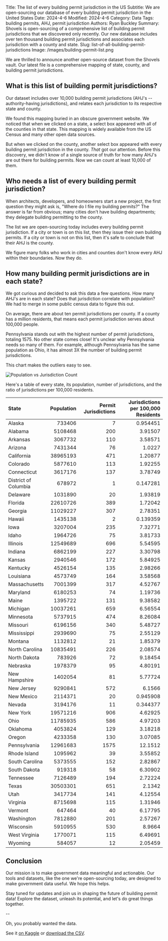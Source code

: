 Title: The list of every building permit jurisdiction in the US
Subtitle: We are open-sourcing our database of every building permit jurisdiction in the United States
Date: 2024-4-6
Modified: 2024-4-6
Category: Data
Tags: building permits, AHJ, permit jurisdiction
Authors: Ryan Buckley
Summary: Shovels is open-sourcing of a comprehensive list of building permit jurisdictions that we discovered only recently. Our new database includes over ten thousand building permit jurisdictions and associates each jurisdiction with a county and state.
Slug: list-of-all-building-permit-jurisdictions
Image: /images/building-permit-list.png


We are thrilled to announce another open-source dataset from the Shovels vault. Our latest file is a comprehensive mapping of state, county, and building permit jurisdictions.

## What is this list of building permit jurisdictions?

Our dataset includes over 10,000 building permit jurisdictions (AHJ's -- authority-having jurisdictions), and relates each jurisdiction to its respective state and county. 

We found this mapping buried in an obscure government website. We noticed that when we clicked on a state, a select box appeared with all of the counties in that state. This mapping is widely available from the US Census and many other open data sources. 

But when we clicked on the county, another select box appeared with every building permit jurisdiction in the county. *That* got our attention. Before this discovery, we didn't know of a single source of truth for how many AHJ's are out there for building permits. Now we can count at least 10,000 of them.

## Who needs a list of every building permit jurisdiction? 

When architects, developers, and homeowners start a new project, the first question they might ask is, "Where do I file my building permits?" The answer is far from obvious; many cities don't have building departments; they delegate building permitting to the county.

The list we are open-sourcing today includes every building permit jurisdiction. If a city or town is on this list, then they issue their own building permits. If a city or town is not on this list, then it's safe to conclude that their AHJ is the county. 

We figure many folks who work in cities and counties don't know every AHJ within their boundaries. Now they do.

## How many building permit jurisdictions are in each state? 

We got curious and decided to ask this data a few questions. How many AHJ's are in each state? Does that jurisdiction correlate with population? We had to merge in some public census data to figure this out. 

On average, there are about ten permit jurisdictions per county. If a county has a million residents, that means each permit jurisdiction serves about 100,000 people. 

Pennsylvania stands out with the highest number of permit jurisdictions, totaling 1575. No other state comes close! It's unclear why Pennsylvania needs so many of them. For example, although Pennsylvania has the same population as Ohio, it has almost 3X the number of building permit jurisdictions. 

This chart makes the outliers easy to see.

![Population vs Jurisdiction Count]({static}/images/jurisdictions-vs-population.png)

Here's a table of every state, its population, number of jurisdictions, and the ratio of jurisdictions per 100,000 residents.

| State                |   Population |   Permit Jurisdictions |   Jurisdictions per 100,000 Residents |
|:---------------------|-------------:|-----------------------:|--------------------------------------:|
| Alaska               |       733406 |                      7 |                              0.954451 |
| Alabama              |      5108468 |                    200 |                              3.91507  |
| Arkansas             |      3067732 |                    110 |                              3.58571  |
| Arizona              |      7431344 |                     76 |                              1.0227   |
| California           |     38965193 |                    471 |                              1.20877  |
| Colorado             |      5877610 |                    113 |                              1.92255  |
| Connecticut          |      3617176 |                    137 |                              3.78749  |
| District of Columbia |       678972 |                      1 |                              0.147281 |
| Delaware             |      1031890 |                     20 |                              1.93819  |
| Florida              |     22610726 |                    389 |                              1.72042  |
| Georgia              |     11029227 |                    307 |                              2.78351  |
| Hawaii               |      1435138 |                      2 |                              0.139359 |
| Iowa                 |      3207004 |                    235 |                              7.32771  |
| Idaho                |      1964726 |                     75 |                              3.81733  |
| Illinois             |     12549689 |                    696 |                              5.54595  |
| Indiana              |      6862199 |                    227 |                              3.30798  |
| Kansas               |      2940546 |                    172 |                              5.84925  |
| Kentucky             |      4526154 |                    135 |                              2.98266  |
| Louisiana            |      4573749 |                    164 |                              3.58568  |
| Massachusetts        |      7001399 |                    317 |                              4.52767  |
| Maryland             |      6180253 |                     74 |                              1.19736  |
| Maine                |      1395722 |                    131 |                              9.38582  |
| Michigan             |     10037261 |                    659 |                              6.56554  |
| Minnesota            |      5737915 |                    474 |                              8.26084  |
| Missouri             |      6196156 |                    340 |                              5.48727  |
| Mississippi          |      2939690 |                     75 |                              2.55129  |
| Montana              |      1132812 |                     21 |                              1.85379  |
| North Carolina       |     10835491 |                    226 |                              2.08574  |
| North Dakota         |       783926 |                     72 |                              9.18454  |
| Nebraska             |      1978379 |                     95 |                              4.80191  |
| New Hampshire        |      1402054 |                     81 |                              5.77724  |
| New Jersey           |      9290841 |                    572 |                              6.1566   |
| New Mexico           |      2114371 |                     20 |                              0.945908 |
| Nevada               |      3194176 |                     11 |                              0.344377 |
| New York             |     19571216 |                    906 |                              4.62925  |
| Ohio                 |     11785935 |                    586 |                              4.97203  |
| Oklahoma             |      4053824 |                    129 |                              3.18218  |
| Oregon               |      4233358 |                    130 |                              3.07085  |
| Pennsylvania         |     12961683 |                   1575 |                             12.1512   |
| Rhode Island         |      1095962 |                     39 |                              3.55852  |
| South Carolina       |      5373555 |                    152 |                              2.82867  |
| South Dakota         |       919318 |                     58 |                              6.30902  |
| Tennessee            |      7126489 |                    194 |                              2.72224  |
| Texas                |     30503301 |                    651 |                              2.1342   |
| Utah                 |      3417734 |                    141 |                              4.12554  |
| Virginia             |      8715698 |                    115 |                              1.31946  |
| Vermont              |       647464 |                     40 |                              6.17795  |
| Washington           |      7812880 |                    201 |                              2.57267  |
| Wisconsin            |      5910955 |                    530 |                              8.9664   |
| West Virginia        |      1770071 |                    115 |                              6.49691  |
| Wyoming              |       584057 |                     12 |                              2.05459  |

## Conclusion

Our mission is to make government data meaningful and actionable. Our tools and datasets, like the one we're open-sourcing today, are designed to make government data useful. We hope this helps. 

Stay tuned for updates and join us in shaping the future of building permit data! Explore the dataset, unleash its potential, and let's do great things together.

--

Oh, you probably wanted the data. 

See it [on Kaggle](https://www.kaggle.com/datasets/rbucks/building-permit-jurisdictions-in-the-united-states) or [download the CSV]({static}/images/jurisdiction_mappings.csv).


